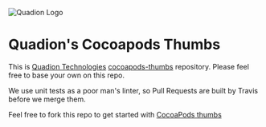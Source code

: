 ![Quadion Logo](https://quadion.github.io/shared-assets/images/quadion.svg)

# Quadion's Cocoapods Thumbs

This is [Quadion Technologies](http://www.quadiontech.com) [cocoapods-thumbs](https://github.com/quadion/cocoapods-thumbs) repository. Please feel free to base your own on this repo.

We use unit tests as a poor man's linter, so Pull Requests are built by Travis before we merge them.

Feel free to fork this repo to get started with [CocoaPods thumbs](https://github.com/quadion/cocoapods-thumbs)
